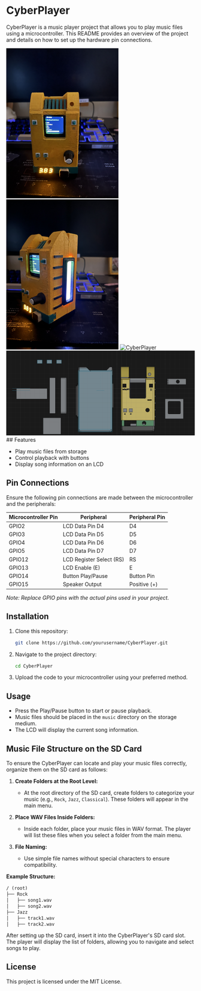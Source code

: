# CyberPlayer

CyberPlayer is a music player project that allows you to play music files using a microcontroller. This README provides an overview of the project and details on how to set up the hardware pin connections.

<img src="./images/image2.jpeg" alt="CyberPlayer" width="300"/>
<img src="./images/image3.jpeg" alt="CyberPlayer" width="300"/>
<img src="./images/image1.png" alt="CyberPlayer" width="300"/>
<img src="./images/model.png" alt="CyberPlayer" width="900"/>
## Features

- Play music files from storage
- Control playback with buttons
- Display song information on an LCD

## Pin Connections

Ensure the following pin connections are made between the microcontroller and the peripherals:

| Microcontroller Pin | Peripheral        | Peripheral Pin |
|---------------------|-------------------|----------------|
| GPIO2               | LCD Data Pin D4   | D4             |
| GPIO3               | LCD Data Pin D5   | D5             |
| GPIO4               | LCD Data Pin D6   | D6             |
| GPIO5               | LCD Data Pin D7   | D7             |
| GPIO12              | LCD Register Select (RS) | RS     |
| GPIO13              | LCD Enable (E)    | E              |
| GPIO14              | Button Play/Pause | Button Pin     |
| GPIO15              | Speaker Output    | Positive (+)   |

*Note: Replace GPIO pins with the actual pins used in your project.*

## Installation

1. Clone this repository:
    ```bash
    git clone https://github.com/yourusername/CyberPlayer.git
    ```
2. Navigate to the project directory:
    ```bash
    cd CyberPlayer
    ```
3. Upload the code to your microcontroller using your preferred method.

## Usage

- Press the Play/Pause button to start or pause playback.
- Music files should be placed in the `music` directory on the storage medium.
- The LCD will display the current song information.

## Music File Structure on the SD Card

To ensure the CyberPlayer can locate and play your music files correctly, organize them on the SD card as follows:

1. **Create Folders at the Root Level:**
    - At the root directory of the SD card, create folders to categorize your music (e.g., `Rock`, `Jazz`, `Classical`). These folders will appear in the main menu.

2. **Place WAV Files Inside Folders:**
    - Inside each folder, place your music files in WAV format. The player will list these files when you select a folder from the main menu.

3. **File Naming:**
    - Use simple file names without special characters to ensure compatibility.

**Example Structure:**

```
/ (root)
├── Rock
│   ├── song1.wav
│   ├── song2.wav
├── Jazz
│   ├── track1.wav
│   ├── track2.wav
```

After setting up the SD card, insert it into the CyberPlayer's SD card slot. The player will display the list of folders, allowing you to navigate and select songs to play.

## License
This project is licensed under the MIT License.
